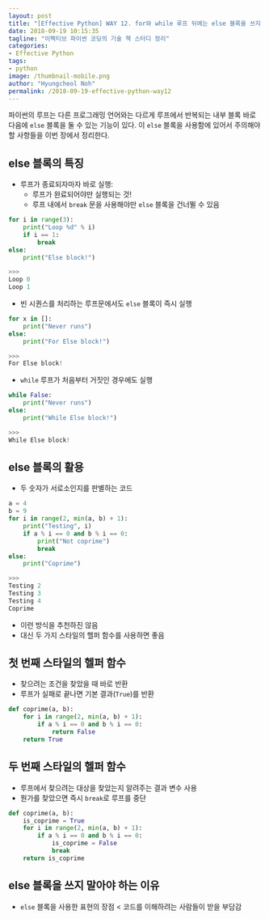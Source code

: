 ```yaml
---
layout: post
title: "[Effective Python] WAY 12. for와 while 루프 뒤에는 else 블록을 쓰지 말자"
date: 2018-09-19 10:15:35
tagline: "이펙티브 파이썬 코딩의 기술 책 스터디 정리"
categories:
- Effective Python
tags:
- python
image: /thumbnail-mobile.png
author: "Hyungcheol Noh"
permalink: /2018-09-19-effective-python-way12
---
```


파이썬의 루프는 다른 프로그래밍 언어와는 다르게 루프에서 반복되는 내부 블록 바로 다음에 `else` 블록을 둘 수 있는 기능이 있다. 이 `else` 블록을 사용함에 있어서 주의해야 할 사항들을 이번 장에서 정리한다.

## else 블록의 특징
- 루프가 종료되자마자 바로 실행:
  - 루프가 완료되어야만 실행되는 것!
  - 루프 내에서 `break` 문을 사용해야만 `else` 블록을 건너뛸 수 있음

```python
for i in range(3):
    print("Loop %d" % i)
    if i == 1:
        break
else:
    print("Else block!")

>>>
Loop 0
Loop 1
```

- 빈 시퀀스를 처리하는 루프문에서도 `else` 블록이 즉시 실행

```python
for x in []:
    print("Never runs")
else:
    print("For Else block!")

>>>
For Else block!
```

- `while` 루프가 처음부터 거짓인 경우에도 실행

```python
while False:
    print("Never runs")
else:
    print("While Else block!")

>>>
While Else block!
```

## else 블록의 활용
- 두 숫자가 서로소인지를 판별하는 코드

```python
a = 4
b = 9
for i in range(2, min(a, b) + 1):
    print("Testing", i)
    if a % i == 0 and b % i == 0:
        print("Not coprime")
        break
else:
    print("Coprime")

>>>
Testing 2
Testing 3
Testing 4
Coprime
```

- 이런 방식을 추천하진 않음
- 대신 두 가지 스타일의 헬퍼 함수를 사용하면 좋음

## 첫 번째 스타일의 헬퍼 함수
- 찾으려는 조건을 찾았을 때 바로 반환
- 루프가 실패로 끝나면 기본 결과(`True`)를 반환

```python
def coprime(a, b):
    for i in range(2, min(a, b) + 1):
        if a % i == 0 and b % i == 0:
            return False
    return True
```

## 두 번째 스타일의 헬퍼 함수
- 루프에서 찾으려는 대상을 찾았는지 알려주는 결과 변수 사용
- 뭔가를 찾았으면 즉시 `break`로 루프를 중단

```python
def coprime(a, b):
    is_coprime = True
    for i in range(2, min(a, b) + 1):
        if a % i == 0 and b % i == 0:
            is_coprime = False
            break
    return is_coprime
```

## else 블록을 쓰지 말아야 하는 이유
- `else` 블록을 사용한 표현의 장점 < 코드를 이해하려는 사람들이 받을 부담감

